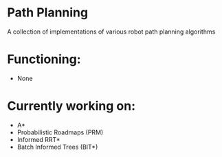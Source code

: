 # Path Planning
A collection of implementations of various robot path planning algorithms

# Functioning:
* None

# Currently working on:
* A*
* Probabilistic Roadmaps (PRM)
* Informed RRT*
* Batch Informed Trees (BIT*)

